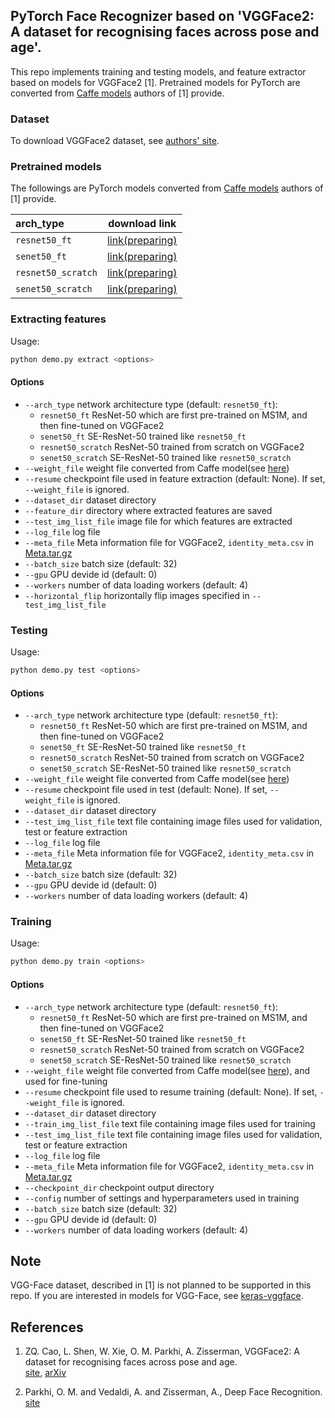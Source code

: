 ## PyTorch Face Recognizer based on 'VGGFace2: A dataset for recognising faces across pose and age'.

This repo implements training and testing models, and feature extractor based on models for VGGFace2 [1].
Pretrained models for PyTorch are converted from [Caffe models](https://www.robots.ox.ac.uk/~vgg/data/vgg_face2/) 
authors of [1] provide.

### Dataset

To download VGGFace2 dataset, see [authors' site](https://www.robots.ox.ac.uk/~vgg/data/vgg_face2/).

### Pretrained models

The followings are PyTorch models converted from [Caffe models](https://www.robots.ox.ac.uk/~vgg/data/vgg_face2/) authors of [1] provide.

|arch_type|download link|
| :--- | :---: |
|`resnet50_ft`|[link(preparing)](.pkl)|
|`senet50_ft`|[link(preparing)](.pkl)|
|`resnet50_scratch`|[link(preparing)](.pkl)|
|`senet50_scratch`|[link(preparing)](.pkl)|

### Extracting features

Usage: 
```bash
python demo.py extract <options>
```

#### Options

* `--arch_type` network architecture type (default: `resnet50_ft`): 
    - `resnet50_ft` ResNet-50 which are first pre-trained on MS1M, and then fine-tuned on VGGFace2
    - `senet50_ft` SE-ResNet-50 trained like `resnet50_ft`
    - `resnet50_scratch` ResNet-50 trained from scratch on VGGFace2
    - `senet50_scratch` SE-ResNet-50 trained like `resnet50_scratch`
* `--weight_file` weight file converted from Caffe model(see [here](#pretrained-models))
* `--resume` checkpoint file used in feature extraction (default: None). If set, `--weight_file` is ignored.
* `--dataset_dir` dataset directory
* `--feature_dir` directory where extracted features are saved
* `--test_img_list_file` image file for which features are extracted
* `--log_file` log file
* `--meta_file` Meta information file for VGGFace2, `identity_meta.csv` in [Meta.tar.gz](https://www.robots.ox.ac.uk/~vgg/data/vgg_face2/)
* `--batch_size` batch size (default: 32)
* `--gpu` GPU devide id (default: 0)
* `--workers` number of data loading workers (default: 4)
* `--horizontal_flip` horizontally flip images specified in `--test_img_list_file`

### Testing

Usage: 
```bash
python demo.py test <options>
```

#### Options

* `--arch_type` network architecture type (default: `resnet50_ft`): 
    - `resnet50_ft` ResNet-50 which are first pre-trained on MS1M, and then fine-tuned on VGGFace2
    - `senet50_ft` SE-ResNet-50 trained like `resnet50_ft`
    - `resnet50_scratch` ResNet-50 trained from scratch on VGGFace2
    - `senet50_scratch` SE-ResNet-50 trained like `resnet50_scratch`
* `--weight_file` weight file converted from Caffe model(see [here](#pretrained-models))
* `--resume` checkpoint file used in test (default: None). If set, `--weight_file` is ignored.
* `--dataset_dir` dataset directory
* `--test_img_list_file` text file containing image files used for validation, test or feature extraction
* `--log_file` log file
* `--meta_file` Meta information file for VGGFace2, `identity_meta.csv` in [Meta.tar.gz](https://www.robots.ox.ac.uk/~vgg/data/vgg_face2/)
* `--batch_size` batch size (default: 32)
* `--gpu` GPU devide id (default: 0)
* `--workers` number of data loading workers (default: 4)


### Training

Usage: 
```bash
python demo.py train <options>
```

#### Options

* `--arch_type` network architecture type (default: `resnet50_ft`): 
    - `resnet50_ft` ResNet-50 which are first pre-trained on MS1M, and then fine-tuned on VGGFace2
    - `senet50_ft` SE-ResNet-50 trained like `resnet50_ft`
    - `resnet50_scratch` ResNet-50 trained from scratch on VGGFace2
    - `senet50_scratch` SE-ResNet-50 trained like `resnet50_scratch`
* `--weight_file` weight file converted from Caffe model(see [here](#pretrained-models)), and used for fine-tuning
* `--resume` checkpoint file used to resume training (default: None). If set, `--weight_file` is ignored.
* `--dataset_dir` dataset directory
* `--train_img_list_file` text file containing image files used for training
* `--test_img_list_file` text file containing image files used for validation, test or feature extraction
* `--log_file` log file
* `--meta_file` Meta information file for VGGFace2, `identity_meta.csv` in [Meta.tar.gz](https://www.robots.ox.ac.uk/~vgg/data/vgg_face2/)
* `--checkpoint_dir` checkpoint output directory
* `--config` number of settings and hyperparameters used in training
* `--batch_size` batch size (default: 32)
* `--gpu` GPU devide id (default: 0)
* `--workers` number of data loading workers (default: 4)

## Note

VGG-Face dataset, described in [1] is not planned to be supported in this repo.
If you are interested in models for VGG-Face, see [keras-vggface](https://github.com/rcmalli/keras-vggface).

## References

1. ZQ. Cao, L. Shen, W. Xie, O. M. Parkhi, A. Zisserman,
    VGGFace2: A dataset for recognising faces across pose and age.   
    [site](https://www.robots.ox.ac.uk/~vgg/data/vgg_face2/), [arXiv](https://arxiv.org/abs/1710.08092)
    
2. Parkhi, O. M. and Vedaldi, A. and Zisserman, A.,
    Deep Face Recognition.   
    [site](http://www.robots.ox.ac.uk/~vgg/software/vgg_face/)